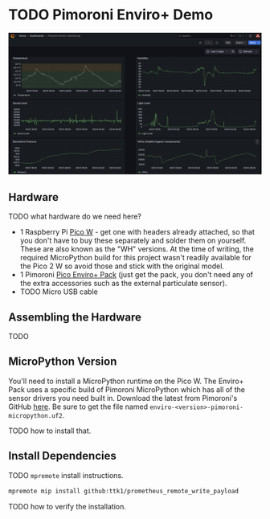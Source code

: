 # TODO Pimoroni Enviro+ Demo

![A Grafana dashboard showing output from this project](pimoroni_enviro_plus_dashboard_example.png)

## Hardware

TODO what hardware do we need here?

* 1 Raspberry Pi [Pico W](https://shop.pimoroni.com/products/raspberry-pi-pico-w?variant=40059369652307) - get one with headers already attached, so that you don't have to buy these separately and solder them on yourself. These are also known as the "WH" versions.  At the time of writing, the required MicroPython build for this project wasn't readily available for the Pico 2 W so avoid those and stick with the original model.
* 1 Pimoroni [Pico Enviro+ Pack](https://shop.pimoroni.com/products/pico-enviro-pack?variant=40045073662035) (just get the pack, you don't need any of the extra accessories such as the external particulate sensor).
* TODO Micro USB cable

## Assembling the Hardware

TODO

## MicroPython Version

You'll need to install a MicroPython runtime on the Pico W. The Enviro+ Pack uses a specific build of Pimoroni MicroPython which has all of the sensor drivers you need built in.  Download the latest from Pimoroni's GitHub [here](https://github.com/pimoroni/pimoroni-pico/releases). Be sure to get the file named `enviro-<version>-pimoroni-micropython.uf2`.

TODO how to install that.

## Install Dependencies

TODO `mpremote` install instructions.

```bash
mpremote mip install github:ttk1/prometheus_remote_write_payload
```

TODO how to verify the installation.
